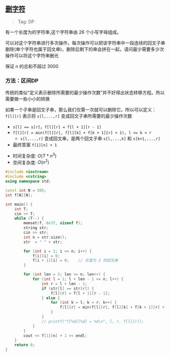 ## [删字符](https://codefun2000.com/p/P1739)

> Tag: DP

有一个长度为的字符串,这个字符串由 26 个小写字母组成。

可以对这个字符串进行多次操作，每次操作可以把该字符串中一段连续的回文子串删除(单个字符也属于回文串)，删除后剩下的串会拼在一起，请问最少需要多少次操作可以将这个字符串删光

保证 n 的总和不超过 3000

### 方法：区间DP

传统的类似“定义表示删除所需要的最少操作次数”并不好得出状态转移方程。所以需要做一些小小的转换

如果一个子串是回文子串，那么我们仅需一次就可以删除它。所以可以定义：`f[l][r]` 表示将 `s[l,...,r]`  变成回文子串所需要的最少操作次数

- `s[l] == s[r]`，`f[l][r] = f[l + 1][r - 1]`
- `f[l][r] = min(f[l][r], f[l][k] + f[k + 1][r] + 1), l <= k < r`
  - `s[l,...,r]` 变成回文串，是两个回文子串 `s[l,...,k]`  和 `s[k+1,...,r]`
- 最终答案 `f[1][n] + 1`

* 时间复杂度: ${O(T*n^3)}$
* 空间复杂度: ${O(n^2)}$
```cpp
#include <iostream>
#include <cstring>
using namespace std;

const int N = 505;
int f[N][N];

int main() {
    int T;
    cin >> T;
    while (T--) {
        memset(f, 0x3f, sizeof f);
        string str;
        cin >> str;
        int n = str.size();
        str  = " " + str;

        for (int i = 1; i <= n; i++) {
            f[i][i] = 0;
            f[i + 1][i] = 0;    // 长度为 2 的回文串
        }

        for (int len = 2; len <= n; len++) {
            for (int l = 1; l + len - 1 <= n; l++) {
                int r = l + len - 1;
                if (str[l] == str[r]) {
                    f[l][r] = f[l + 1][r - 1];
                } else {
                    for (int k = l; k < r; k++) {
                        f[l][r] = min(f[l][r], f[l][k] + f[k + 1][r] + 1);
                    }
                }
                // printf("f[%d][%d] = %d\n", l, r, f[l][r]);
            }
        }
        cout << f[1][n] + 1 << endl;
    }
    return 0;
}
```
